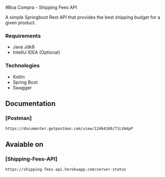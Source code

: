#Boa Compra - Shipping Fees API

A simple Springboot Rest API that provides the best shipping budget for a given product.

### Requirements
- Java Jdk8
- IntelliJ IDEA (Optional)

### Technologies
- Kotlin
- Spring Boot
- Swagger

## Documentation
### [Postman]
```
https://documenter.getpostman.com/view/12464160/T1LVA4pP
```

## Avaiable on
### [Shipping-Fees-API]
```
https://shipping-fees-api.herokuapp.com/server-status
```




